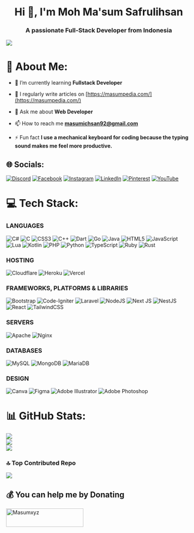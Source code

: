<h1 align="center">Hi 👋, I'm Moh Ma'sum Safrulihsan</h1>
<h3 align="center">A passionate Full-Stack Developer from Indonesia</h3>

[![](https://visitcount.itsvg.in/api?id=Masum-XD&icon=0&color=0)](https://visitcount.itsvg.in)

# 💫 About Me:
- 🌱 I’m currently learning **Fullstack Developer**

- 📝 I regularly write articles on [https://masumpedia.com/](https://masumpedia.com/)

- 💬 Ask me about **Web Developer**

- 📫 How to reach me **masumichsan92@gmail.com**

- ⚡ Fun fact **I use a mechanical keyboard for coding because the typing sound makes me feel more productive.**

## 🌐 Socials:
[![Discord](https://img.shields.io/badge/Discord-%237289DA.svg?logo=discord&logoColor=white)](https://discord.gg/masumxyz) 
[![Facebook](https://img.shields.io/badge/Facebook-%231877F2.svg?logo=Facebook&logoColor=white)](https://facebook.com/MasumXdReal) 
[![Instagram](https://img.shields.io/badge/Instagram-%23E4405F.svg?logo=Instagram&logoColor=white)](https://instagram.com/masum.xyz) 
[![LinkedIn](https://img.shields.io/badge/LinkedIn-%230077B5.svg?logo=linkedin&logoColor=white)](https://linkedin.com/in/mashumxyz) 
[![Pinterest](https://img.shields.io/badge/Pinterest-%23E60023.svg?logo=Pinterest&logoColor=white)](https://pinterest.com/masumxyz) [![YouTube](https://img.shields.io/badge/YouTube-%23FF0000.svg?logo=YouTube&logoColor=white)](https://youtube.com/@@masum_xyz) 

# 💻 Tech Stack:
### LANGUAGES
![C#](https://img.shields.io/badge/c%23-%23239120.svg?style=flat&logo=c-sharp&logoColor=white) 
![C](https://img.shields.io/badge/c-%2300599C.svg?style=flat&logo=c&logoColor=white) 
![CSS3](https://img.shields.io/badge/css3-%231572B6.svg?style=flat&logo=css3&logoColor=white) 
![C++](https://img.shields.io/badge/c++-%2300599C.svg?style=flat&logo=c%2B%2B&logoColor=white) 
![Dart](https://img.shields.io/badge/dart-%230175C2.svg?style=flat&logo=dart&logoColor=white) 
![Go](https://img.shields.io/badge/go-%2300ADD8.svg?style=flat&logo=go&logoColor=white) 
![Java](https://img.shields.io/badge/java-%23ED8B00.svg?style=flat&logo=java&logoColor=white) 
![HTML5](https://img.shields.io/badge/html5-%23E34F26.svg?style=flat&logo=html5&logoColor=white) 
![JavaScript](https://img.shields.io/badge/javascript-%23323330.svg?style=flat&logo=javascript&logoColor=%23F7DF1E) 
![Lua](https://img.shields.io/badge/lua-%232C2D72.svg?style=flat&logo=lua&logoColor=white) 
![Kotlin](https://img.shields.io/badge/kotlin-%230095D5.svg?style=flat&logo=kotlin&logoColor=white) 
![PHP](https://img.shields.io/badge/php-%23777BB4.svg?style=flat&logo=php&logoColor=white) 
![Python](https://img.shields.io/badge/python-3670A0?style=flat&logo=python&logoColor=ffdd54) 
![TypeScript](https://img.shields.io/badge/typescript-%23007ACC.svg?style=flat&logo=typescript&logoColor=white) 
![Ruby](https://img.shields.io/badge/ruby-%23CC342D.svg?style=flat&logo=ruby&logoColor=white) 
![Rust](https://img.shields.io/badge/rust-%23000000.svg?style=flat&logo=rust&logoColor=white) 

### HOSTING
![Cloudflare](https://img.shields.io/badge/Cloudflare-F38020?style=flat&logo=Cloudflare&logoColor=white) 
![Heroku](https://img.shields.io/badge/heroku-%23430098.svg?style=flat&logo=heroku&logoColor=white) 
![Vercel](https://img.shields.io/badge/vercel-%23000000.svg?style=flat&logo=vercel&logoColor=white) 

### FRAMEWORKS, PLATFORMS & LIBRARIES
![Bootstrap](https://img.shields.io/badge/bootstrap-%23563D7C.svg?style=flat&logo=bootstrap&logoColor=white) ![Code-Igniter](https://img.shields.io/badge/CodeIgniter-%23EF4223.svg?style=flat&logo=codeIgniter&logoColor=white) ![Laravel](https://img.shields.io/badge/laravel-%23FF2D20.svg?style=flat&logo=laravel&logoColor=white) ![NodeJS](https://img.shields.io/badge/node.js-6DA55F?style=flat&logo=node.js&logoColor=white) ![Next JS](https://img.shields.io/badge/Next-black?style=flat&logo=next.js&logoColor=white) ![NestJS](https://img.shields.io/badge/nestjs-%23E0234E.svg?style=flat&logo=nestjs&logoColor=white) ![React](https://img.shields.io/badge/react-%2320232a.svg?style=flat&logo=react&logoColor=%2361DAFB) ![TailwindCSS](https://img.shields.io/badge/tailwindcss-%2338B2AC.svg?style=flat&logo=tailwind-css&logoColor=white) 

### SERVERS
![Apache](https://img.shields.io/badge/apache-%23D42029.svg?style=flat&logo=apache&logoColor=white) ![Nginx](https://img.shields.io/badge/nginx-%23009639.svg?style=flat&logo=nginx&logoColor=white) 

### DATABASES
![MySQL](https://img.shields.io/badge/mysql-%2300f.svg?style=flat&logo=mysql&logoColor=white) ![MongoDB](https://img.shields.io/badge/MongoDB-%234ea94b.svg?style=flat&logo=mongodb&logoColor=white) ![MariaDB](https://img.shields.io/badge/MariaDB-003545?style=flat&logo=mariadb&logoColor=white) 

### DESIGN
![Canva](https://img.shields.io/badge/Canva-%2300C4CC.svg?style=flat&logo=Canva&logoColor=white) 	![Figma](https://img.shields.io/badge/figma-%23F24E1E.svg?style=flat&logo=figma&logoColor=white) ![Adobe Illustrator](https://img.shields.io/badge/adobeillustrator-%23FF9A00.svg?style=flat&logo=adobeillustrator&logoColor=white) ![Adobe Photoshop](https://img.shields.io/badge/adobephotoshop-%2331A8FF.svg?style=flat&logo=adobephotoshop&logoColor=white)
# 📊 GitHub Stats:
![](https://github-readme-stats.vercel.app/api?username=Masum-XD&theme=radical&hide_border=false&include_all_commits=true&count_private=false)<br/>
![](https://github-readme-streak-stats.herokuapp.com/?user=Masum-XD&theme=radical&hide_border=false)<br/>
![](https://github-readme-stats.vercel.app/api/top-langs/?username=Masum-XD&theme=radical&hide_border=false&include_all_commits=true&count_private=false&layout=compact)


### 🔝 Top Contributed Repo
![](https://github-contributor-stats.vercel.app/api?username=Masum-XD&limit=5&theme=dark&combine_all_yearly_contributions=true)

## 💰 You can help me by Donating
<p><a href="https://saweria.co/Masumxyz"> <img align="center" src="https://pustakabukubekas.files.wordpress.com/2021/09/sawer.png" height="50" width="210" alt="Masumxyz" /></a></p><br><br>
  
